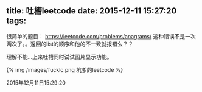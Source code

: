 title: 吐槽leetcode
date: 2015-12-11 15:27:20
tags:
---
很简单的题目： https://leetcode.com/problems/anagrams/
这种错误不是一次两次了。。返回的list的顺序和他的不一致就报错么？？

理解不能...上来吐槽同时试试图片显示功能。

{% img /images/fucklc.png 坑爹的leetcode %}

2015年12月11日15:29:20